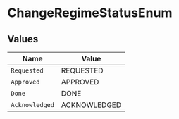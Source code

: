 # ChangeRegimeStatusEnum


## Values

| Name           | Value          |
| -------------- | -------------- |
| `Requested`    | REQUESTED      |
| `Approved`     | APPROVED       |
| `Done`         | DONE           |
| `Acknowledged` | ACKNOWLEDGED   |
